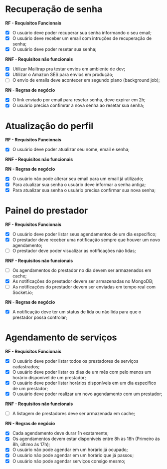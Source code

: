 # Recuperação de senha

**RF - Requisitos Funcionais**

- [x] O usuário deve poder recuperar sua senha informando o seu email;
- [x] O usuário deve receber um email com intruções de recuperação de senha;
- [x] O usuário deve poder resetar sua senha;

**RNF - Requisitos não funcionais**

- [x] Utilizar Mailtrap pra testar envios em ambiente de dev;
- [x] Utilizar o Amazon SES para envios em produção;
- [ ] O envio de emails deve acontecer em segundo plano (background job);

**RN - Regras de negócio**

- [x] O link enviado por email para resetar senha, deve expirar em 2h;
- [x] O usuário precisa confimrar a nova senha ao resetar sua senha;

# Atualização do perfil

**RF - Requisitos Funcionais**

- [x] O usuário deve poder atualizar seu nome, email e senha;

**RNF - Requisitos não funcionais**

**RN - Regras de negócio**

- [x] O usuário não pode alterar seu email para um email já utilizado;
- [x] Para atualizar sua senha o usuário deve informar a senha antiga;
- [x] Para atualizar sua senha o usuário precisa confirmar sua nova senha;

# Painel do prestador

**RF - Requisitos Funcionais**

- [x] O usuário deve poder listar seus agendamentos de um dia específico;
- [x] O prestador deve receber uma notificação sempre que houver um novo agendamento;
- [ ] O prestador deve poder visualizar as notificações não lidas;

**RNF - Requisitos não funcionais**

- [ ] Os agendamentos do prestador no dia devem ser armazenados em cache;
- [x] As notificações do prestador devem ser armazenadas no MongoDB;
- [ ] As notificações do prestador devem ser enviadas em tempo real com Socket.io;

**RN - Regras de negócio**

- [x] A notificação deve ter um status de lida ou não lida para que o prestador possa controlar;

# Agendamento de serviços

**RF - Requisitos Funcionais**

- [x] O usuário deve poder listar todos os prestadores de serviços cadastrados;
- [x] O usuário deve poder listar os dias de um mês com pelo menos um horário disponível de um prestador;
- [x] O usuário deve poder listar horários disponíveis em um dia específico de um prestador;
- [x] O usuário deve poder realizar um novo agendamento com um prestador;

**RNF - Requisitos não funcionais**

- [ ] A listagem de prestadores deve ser armazenada em cache;

**RN - Regras de negócio**

- [x] Cada agendamento deve durar 1h exatamente;
- [x] Os agendamentos devem estar disponíveis entre 8h às 18h (Primeiro às 8h, último às 17h);
- [x] O usuário não pode agendar em um horário já ocupado;
- [x] O usuário não pode agendar em um horário que já passou;
- [x] O usuário não pode agendar serviços consigo mesmo;
